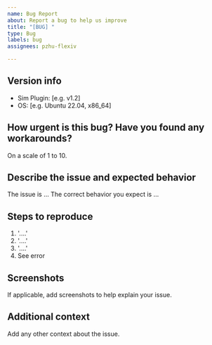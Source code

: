 ```yaml
---
name: Bug Report
about: Report a bug to help us improve
title: "[BUG] "
type: Bug
labels: bug
assignees: pzhu-flexiv

---
```


## Version info

- Sim Plugin: [e.g. v1.2]
- OS: [e.g. Ubuntu 22.04, x86_64]

## How urgent is this bug? Have you found any workarounds?

On a scale of 1 to 10.

## Describe the issue and expected behavior

The issue is ...
The correct behavior you expect is  ...

## Steps to reproduce

1. '....'
2. '....'
3. '....'
4. See error

## Screenshots

If applicable, add screenshots to help explain your issue.

## Additional context

Add any other context about the issue.

